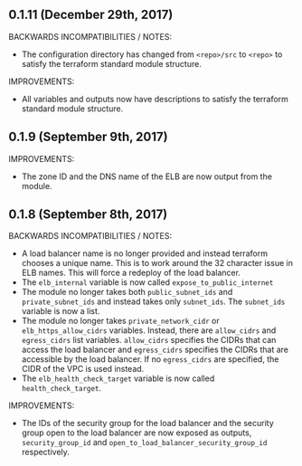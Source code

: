 ## 0.1.11 (December 29th, 2017)

BACKWARDS INCOMPATIBILITIES / NOTES:

* The configuration directory has changed from `<repo>/src` to `<repo>` to
  satisfy the terraform standard module structure.
  
IMPROVEMENTS:

* All variables and outputs now have descriptions to satisfy the terraform
  standard module structure. 


## 0.1.9 (September 9th, 2017) 

IMPROVEMENTS:

* The zone ID and the DNS name of the ELB are now output from the module.

## 0.1.8 (September 8th, 2017)

BACKWARDS INCOMPATIBILITIES / NOTES:

* A load balancer name is no longer provided and instead terraform chooses a
  unique name. This is to work around the 32 character issue in ELB names.
  This will force a redeploy of the load balancer.
* The `elb_internal` variable is now called `expose_to_public_internet`
* The module no longer takes both `public_subnet_ids` and `private_subnet_ids`
  and instead takes only `subnet_ids`. The `subnet_ids` variable is now a list.
* The module no longer takes `private_network_cidr` or `elb_https_allow_cidrs` 
  variables. Instead, there are `allow_cidrs` and `egress_cidrs` list variables. 
  `allow_cidrs` specifies the CIDRs that can access the load balancer and 
  `egress_cidrs` specifies the CIDRs that are accessible by the load balancer. 
  If no `egress_cidrs` are specified, the CIDR of the VPC is used instead.
* The `elb_health_check_target` variable is now called `health_check_target`. 

IMPROVEMENTS:

* The IDs of the security group for the load balancer and the security group 
  open to the load balancer are now exposed as outputs, `security_group_id` and
  `open_to_load_balancer_security_group_id` respectively.
